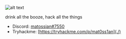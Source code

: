![alt text](https://github.com/matossian/matossian/blob/main/Screenshot%20from%202022-03-06%2023-42-14.png?raw=true)

drink all the booze, hack all the things


- Discord: [matossian#7550](./)
- Tryhackme: [https://tryhackme.com/p/mat0ss1an](./)

